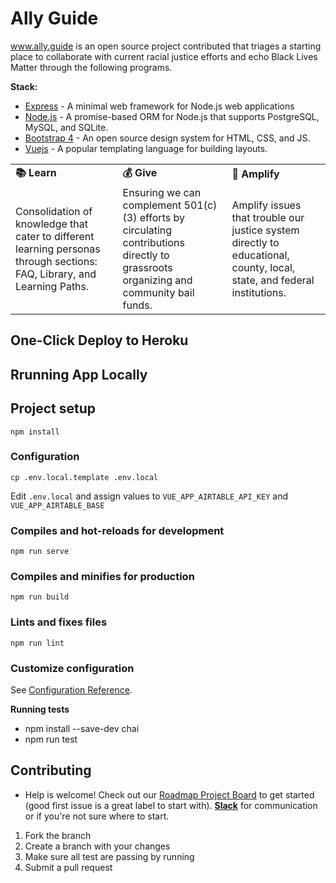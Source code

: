 # Ally Guide

www.ally.guide is an open source project contributed that triages a starting place to collaborate with current racial justice efforts and echo Black Lives Matter through the following programs.  

**Stack:**
- [Express](https://expressjs.com/) - A minimal web framework for Node.js web applications
- [Node.js](https://nodejs.org/) - A promise-based ORM for Node.js that supports PostgreSQL, MySQL, and SQLite.
- [Bootstrap 4](https://getbootstrap.com/) - An open source design system for HTML, CSS, and JS.
- [Vuejs](https://vuejs.org/) - A popular templating language for building layouts.

<table>
  <tr>
   <td><strong>      📚  Learn </strong>
   </td>
   <td><strong>       💰 Give </strong>
   </td>
   <td><strong>    📢 Amplify</strong>
   </td>
  </tr>
  <tr>
   <td>Consolidation of knowledge that cater to different learning personas through sections: FAQ, Library, and Learning Paths. 
   </td>
   <td>Ensuring we can complement 501(c)(3) efforts by circulating contributions directly to grassroots organizing and community bail funds.
   </td>
   <td>Amplify issues that trouble our justice system directly to educational, county, local, state, and federal institutions.<strong> </strong>
   </td>
  </tr>
</table>

## One-Click Deploy to Heroku

## Rrunning App Locally 
## Project setup
```
npm install
```

### Configuration

```
cp .env.local.template .env.local
```

Edit `.env.local` and assign values to `VUE_APP_AIRTABLE_API_KEY` and `VUE_APP_AIRTABLE_BASE`

### Compiles and hot-reloads for development
```
npm run serve
```

### Compiles and minifies for production
```
npm run build
```

### Lints and fixes files
```
npm run lint
```

### Customize configuration
See [Configuration Reference](https://cli.vuejs.org/config/).

**Running tests**
- npm install --save-dev chai
- npm run test


## Contributing
- Help is welcome! Check out our [Roadmap Project Board](https://github.com/Ally-Guide/ally-guide-app/projects/1) to get started (good first issue is a great label to start with). **[Slack](https://join.slack.com/t/ally-guide/shared_invite/zt-fpx4ach3-OlGutY6lsd7lXKphj8KpAA)** for communication or if you're not sure where to start. 

1. Fork the branch
2. Create a branch with your changes
3. Make sure all test are passing by running 
4. Submit a pull request
